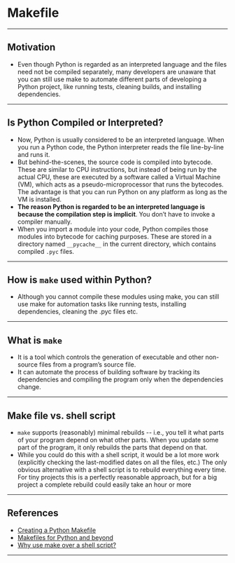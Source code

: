 # Makefile
***

## Motivation
- Even though Python is regarded as an interpreted language and the files need not be compiled separately, many developers are unaware that you can still use make to automate different parts of developing a Python project, like running tests, cleaning builds, and installing dependencies.
***

## Is Python Compiled or Interpreted?
- Now, Python is usually considered to be an interpreted language. When you run a Python code, the Python interpreter reads the file line-by-line and runs it.
- But behind-the-scenes, the source code is compiled into bytecode. These are similar to CPU instructions, but instead of being run by the actual CPU, these are executed by a software called a Virtual Machine (VM), which acts as a pseudo-microprocessor that runs the bytecodes. The advantage is that you can run Python on any platform as long as the VM is installed.
- **The reason Python is regarded to be an interpreted language is because the compilation step is implicit**. You don’t have to invoke a compiler manually.
- When you import a module into your code, Python compiles those modules into bytecode for caching purposes. These are stored in a directory named `__pycache__` in the current directory, which contains compiled `.pyc` files.
***

## How is `make` used within Python?
- Although you cannot compile these modules using make, you can still use make for automation tasks like running tests, installing dependencies, cleaning the .pyc files etc.
***

## What is `make`
- It is a tool which controls the generation of executable and other non-source files from a program’s source file.
- It can automate the process of building software by tracking its dependencies and compiling the program only when the dependencies change.
***

## Make file vs. shell script
- `make` supports (reasonably) minimal rebuilds -- i.e., you tell it what parts of your program depend on what other parts. When you update some part of the program, it only rebuilds the parts that depend on that.
- While you could do this with a shell script, it would be a lot more work (explicitly checking the last-modified dates on all the files, etc.) The only obvious alternative with a shell script is to rebuild everything every time. For tiny projects this is a perfectly reasonable approach, but for a big project a complete rebuild could easily take an hour or more
***

## References
- [Creating a Python Makefile](https://earthly.dev/blog/python-makefile/)
- [Makefiles for Python and beyond](https://medium.com/aigent/makefiles-for-python-and-beyond-5cf28349bf05)
- [Why use make over a shell script?](https://stackoverflow.com/questions/3798562/why-use-make-over-a-shell-script)
***
